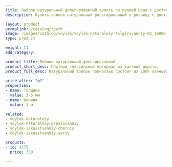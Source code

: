 ```yaml
---
title: Войлок натуральный фольгированный купить по лучшей цене с доставкой - Поролоныч
description: Купить войлок натуральный фольгированный в розницу с доставкой по Москве в интернет-магазине Поролоныча.

layout: product
permalink: /catalog/:path
image: /images/catalog/voylok/voylok-naturalniy-folgirovanniy-01_1600w.jpg
type: product

weight: 11
add_category: 

product_title: Войлок натуральный фольгированный
product_short_desc: Плотный текстильный материал из валяной шерсти.
product_full_desc: Натуральный войлок полностью состоит из 100% овечьей шерсти, обладает отличными теплоизоляционными качествами, воздухопроницаемый. Используется для теплоизоляции, прокладок, при изготовлении мебели.
        
price_after: "м2"
properties:
- name: Толщина
  value: 3-5 мм
- name: Ширина
  value: 1 м

related:
- voylok-naturalniy
- voylok-naturalniy-pressovanniy
- voylok-iskusstvenniy-cherniy
- voylok-iskusstvenniy-seriy

products:
- id: 1175
  price: 350

---
```

